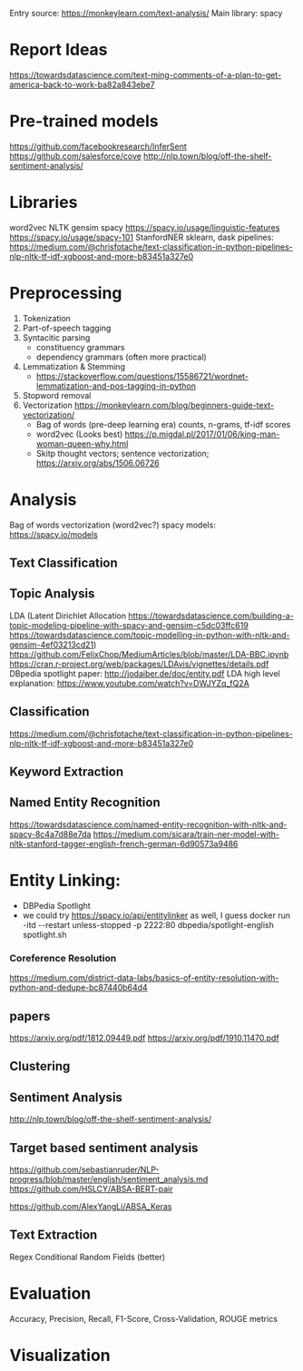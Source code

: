 Entry source: https://monkeylearn.com/text-analysis/
Main library: spacy

# Report Ideas
https://towardsdatascience.com/text-ming-comments-of-a-plan-to-get-america-back-to-work-ba82a843ebe7

# Pre-trained models
https://github.com/facebookresearch/InferSent
https://github.com/salesforce/cove
http://nlp.town/blog/off-the-shelf-sentiment-analysis/


# Libraries
word2vec
NLTK
gensim
spacy https://spacy.io/usage/linguistic-features https://spacy.io/usage/spacy-101
StanfordNER
sklearn, dask pipelines: https://medium.com/@chrisfotache/text-classification-in-python-pipelines-nlp-nltk-tf-idf-xgboost-and-more-b83451a327e0


# Preprocessing
1) Tokenization
2) Part-of-speech tagging
3) Syntacitic parsing
    - constituency grammars
    - dependency grammars (often more practical)
4) Lemmatization & Stemming
    - https://stackoverflow.com/questions/15586721/wordnet-lemmatization-and-pos-tagging-in-python
5) Stopword removal
5) Vectorization
    https://monkeylearn.com/blog/beginners-guide-text-vectorization/
    - Bag of words (pre-deep learning era)
      counts, n-grams, tf-idf scores
    - word2vec (Looks best) https://p.migdal.pl/2017/01/06/king-man-woman-queen-why.html
    - Skitp thought vectors; sentence vectorization; https://arxiv.org/abs/1506.06726


# Analysis

Bag of words vectorization
(word2vec?)
spacy models: https://spacy.io/models

## Text Classification

## Topic Analysis
LDA (Latent Dirichlet Allocation
https://towardsdatascience.com/building-a-topic-modeling-pipeline-with-spacy-and-gensim-c5dc03ffc619
https://towardsdatascience.com/topic-modelling-in-python-with-nltk-and-gensim-4ef03213cd21)
https://github.com/FelixChop/MediumArticles/blob/master/LDA-BBC.ipynb
https://cran.r-project.org/web/packages/LDAvis/vignettes/details.pdf
DBpedia spotlight paper: http://jodaiber.de/doc/entity.pdf
LDA high level explanation: https://www.youtube.com/watch?v=DWJYZq_fQ2A


## Classification
https://medium.com/@chrisfotache/text-classification-in-python-pipelines-nlp-nltk-tf-idf-xgboost-and-more-b83451a327e0

## Keyword Extraction

## Named Entity Recognition
https://towardsdatascience.com/named-entity-recognition-with-nltk-and-spacy-8c4a7d88e7da
https://medium.com/sicara/train-ner-model-with-nltk-stanford-tagger-english-french-german-6d90573a9486

# Entity Linking:
- DBPedia Spotlight
- we could try https://spacy.io/api/entitylinker as well, I guess
docker run -itd --restart unless-stopped -p 2222:80 dbpedia/spotlight-english spotlight.sh

### Coreference Resolution
https://medium.com/district-data-labs/basics-of-entity-resolution-with-python-and-dedupe-bc87440b64d4

## papers
https://arxiv.org/pdf/1812.09449.pdf
https://arxiv.org/pdf/1910.11470.pdf 

## Clustering

## Sentiment Analysis
http://nlp.town/blog/off-the-shelf-sentiment-analysis/


## Target based sentiment analysis
https://github.com/sebastianruder/NLP-progress/blob/master/english/sentiment_analysis.md
https://github.com/HSLCY/ABSA-BERT-pair


https://github.com/AlexYangLi/ABSA_Keras

## Text Extraction
Regex
Conditional Random Fields (better)


# Evaluation
Accuracy, Precision, Recall, F1-Score, Cross-Validation, ROUGE metrics


# Visualization
